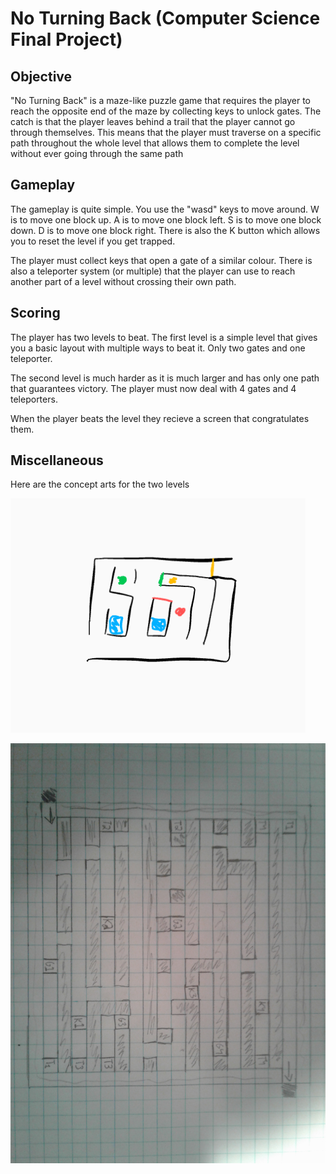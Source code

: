 # No Turning Back (Computer Science Final Project)

## Objective

"No Turning Back" is a maze-like puzzle game that requires the player to reach the opposite end of the maze by collecting keys to unlock gates.
The catch is that the player leaves behind a trail that the player cannot go through themselves.
This means that the player must traverse on a specific path throughout the whole level that allows them to complete the level without ever going through the same path

## Gameplay
The gameplay is quite simple. 
You use the "wasd" keys to move around.
W is to move one block up.
A is to move one block left.
S is to move one block down.
D is to move one block right.
There is also the K button which allows you to reset the level if you get trapped.

The player must collect keys that open a gate of a similar colour.
There is also a teleporter system (or multiple) that the player can use to reach another part of a level without crossing their own path.

## Scoring
The player has two levels to beat. 
The first level is a simple level that gives you a basic layout with multiple ways to beat it. 
Only two gates and one teleporter.

The second level is much harder as it is much larger and has only one path that guarantees victory.
The player must now deal with 4 gates and 4 teleporters.

When the player beats the level they recieve a screen that congratulates them.

## Miscellaneous
Here are the concept arts for the two levels

![The first basic concept art for a simple level. The extra key was removed as it was useless](https://github.com/StRobertCHSCS/final-project-victor/blob/master/images/rtfyguhi.PNG)

![The concept art for the second level, planned out on actual grid paper](https://github.com/StRobertCHSCS/final-project-victor/blob/master/images/20190619_200329.jpg)
